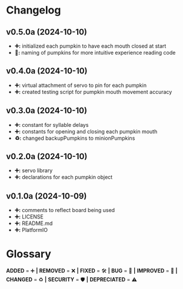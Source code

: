 # Changelog

## v0.5.0a (2024-10-10)
- **➕:** initialized each pumpkin to have each mouth closed at start
- **🚀:** naming of pumpkins for more intuitive experience reading code

## v0.4.0a (2024-10-10)
- **➕:** virtual attachment of servo to pin for each pumpkin
- **➕:** created testing script for pumpkin mouth movement accuracy 

## v0.3.0a (2024-10-10)
- **➕:** constant for syllable delays
- **➕:** constants for opening and closing each pumpkin mouth
- **♻️:** changed backupPumpkins to minionPumpkins

## v0.2.0a (2024-10-10)
- **➕:** servo library
- **➕:** declarations for each pumpkin object

## v0.1.0a (2024-10-09)
- **➕:** comments to reflect board being used 
- **➕:** LICENSE
- **➕:** README.md
- **➕:** PlatformIO

  
# Glossary
**ADDED** = ➕ **|**
**REMOVED** = ❌ **|**
**FIXED** = 🛠️ **|**
**BUG** = 🐞 **|**
**IMPROVED** = 🚀 **|**
**CHANGED** = ♻️ **|**
**SECURITY** = 🛡️ **|**
**DEPRECIATED** = ⚠️